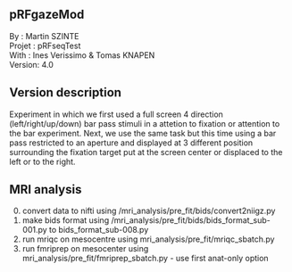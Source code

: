 ## pRFgazeMod
By :      Martin SZINTE<br/>
Projet :  pRFseqTest<br/>
With :    Ines Verissimo & Tomas KNAPEN<br/>
Version:  4.0<br/>

## Version description
Experiment in which we first used a full screen 4 direction (left/right/up/down)
bar pass stimuli in a attetion to fixation or attention to the bar experiment.
Next, we use the same task but this time using a bar pass restricted to an aperture and 
displayed at 3 different position surrounding the fixation target put at the screen center 
or displaced to the left or to the right.

## MRI analysis
0. convert data to nifti using /mri_analysis/pre_fit/bids/convert2niigz.py<br/>
1. make bids format using /mri_analysis/pre_fit/bids/bids_format_sub-001.py to bids_format_sub-008.py<br/>
2. run mriqc on mesocentre using mri_analysis/pre_fit/mriqc_sbatch.py<br/>
2. run fmriprep on mesocenter using mri_analysis/pre_fit/fmriprep_sbatch.py - use first anat-only option<br/>
